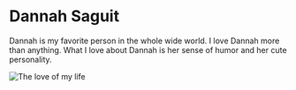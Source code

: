 # **Dannah Saguit**

Dannah is my favorite person in the whole wide world.
I love Dannah more than anything. 
What I love about Dannah is her sense of humor and her cute personality.

![The love of my life](https://user-images.githubusercontent.com/118332484/203701453-8b613403-e90b-4e02-ab2e-6c51ea36f49e.png)
